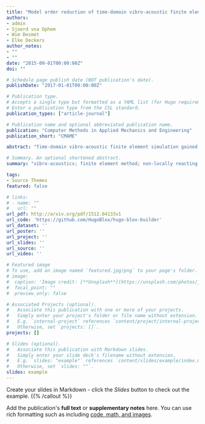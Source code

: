 ```yaml
---
title: "Model order reduction of time-domain vibro-acoustic finite element simulations with non-locally reacting absorbers"
authors:
- admin
- Sjoerd vna Ophem
- Wim Desmet
- Elke Deckers
author_notes:
- ""
- ""
date: "2015-09-01T00:00:00Z"
doi: ""

# Schedule page publish date (NOT publication's date).
publishDate: "2017-01-01T00:00:00Z"

# Publication type.
# Accepts a single type but formatted as a YAML list (for Hugo requirements).
# Enter a publication type from the CSL standard.
publication_types: ["article-journal"]

# Publication name and optional abbreviated publication name.
publication: "Computer Methods in Applied Mechanics and Engineering"
publication_short: "CMAME"

abstract: "Time-domain vibro-acoustic finite element simulation gained considerable interest in recent years because of the rise of some applications such as auralization and virtual sensing. Efficiency and stability are of great importance for this topic. The number of elements needed per wavelength to reach acceptable accuracy often results in a large model size, which requires lots of computational resources and cannot run efficiently. Model order reduction can significantly alleviate this problem by reducing the size of these models, while maintaining the high-fidelity property. However, many model order reduction techniques fail to preserve the stability for non-locally reacting absorbers, which are often accounted for by using the Helmholtz equation with frequency-dependent density and bulk modulus, known as the equivalent fluid method. When discretized into a finite element model, frequency-dependent mass and stiffness matrices are introduced, which hinder the preservation of stability in the context of model order reduction. This paper presents a method that enables the creation of a stable reduced order model of a vibro-acoustic system with non-locally absorbers. This method reforms the Helmholtz equation and considers it as the interconnection of several passive systems. Stacking the states of these subsystems gives the final descriptor representation of the non-locally reacting absorbers. Furthermore, a possible second-order representation of the descriptor model is chosen such that it satisfies the stability-preserving condition under model order reduction. The resulting second-order model is coupled with a vibro-acoustic system in a velocity potential-displacement formulation, leading to a second-order model satisfying the aforementioned stability-preserving condition. The proposed method is successfully verified by several numerical simulations."

# Summary. An optional shortened abstract.
summary: "vibro-acoustics; finite element method; non-locally reacting absorbers; model order reduction; time domain"

tags:
- Source Themes
featured: false

# links:
# - name: ""
#   url: ""
url_pdf: http://arxiv.org/pdf/1512.04133v1
url_code: 'https://github.com/HugoBlox/hugo-blox-builder'
url_dataset: ''
url_poster: ''
url_project: ''
url_slides: ''
url_source: ''
url_video: ''

# Featured image
# To use, add an image named `featured.jpg/png` to your page's folder. 
# image:
#  caption: 'Image credit: [**Unsplash**](https://unsplash.com/photos/jdD8gXaTZsc)'
#  focal_point: ""
#  preview_only: false

# Associated Projects (optional).
#   Associate this publication with one or more of your projects.
#   Simply enter your project's folder or file name without extension.
#   E.g. `internal-project` references `content/project/internal-project/index.md`.
#   Otherwise, set `projects: []`.
projects: []

# Slides (optional).
#   Associate this publication with Markdown slides.
#   Simply enter your slide deck's filename without extension.
#   E.g. `slides: "example"` references `content/slides/example/index.md`.
#   Otherwise, set `slides: ""`.
slides: example
---
```

Create your slides in Markdown - click the *Slides* button to check out the example.
{{% /callout %}}

Add the publication's **full text** or **supplementary notes** here. You can use rich formatting such as including [code, math, and images](https://docs.hugoblox.com/content/writing-markdown-latex/).
